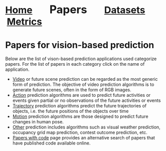 <a name=top></a>
---
<a href=../README.md#top><l style="font-size:30px">Home</l></a>&nbsp; &nbsp; &nbsp; &nbsp; &nbsp; &nbsp;<l style="font-size:35px">Papers</l>&nbsp; &nbsp; &nbsp; &nbsp; &nbsp; &nbsp;<a href=../datasets.md#top><l style="font-size:30px">Datasets</l></a>&nbsp; &nbsp; &nbsp; &nbsp; &nbsp; &nbsp;<a href=../metrics.md#top><l style="font-size:30px">Metrics</l></a>&nbsp; &nbsp; &nbsp; &nbsp; &nbsp; &nbsp;
---
# Papers for vision-based prediction
 Below are the list of vison-based prediction applications used categorize papers. For the list of papers in each category click on the name of application.
* <a href=video_papers.md#top>Video</a> or future scene prediction can be regarded as the most generic form of prediction.  The objective of video prediction algorithms is to generate future scenes, often in the form of RGB images.
* <a href=action_papers.md#top>Action</a> prediction algorithms are used to predict future activities or events given partial  or no observations of the future activities or events
* <a href=trajectory_papers.md#top>Trajectory</a> prediction algorithms predict the future trajectories of objects, i.e. the future positions of the objects over time
* <a href=motion_papers.md#top>Motion</a> prediction algorithms are those designed to predict future changes in human pose.
* <a href=other_papers.md#top>Other</a>  prediction includes algorithms such as visual weather prediction, occupancy grid map prediction, contest outcome prediction, etc.
* <a href=papers_with_code.md#top>Papers with code</a> page provides an alternative search of papers that have published code available online.